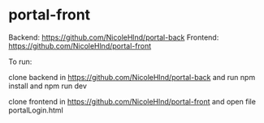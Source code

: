# portal-front

Backend: https://github.com/NicoleHlnd/portal-back 
Frontend: https://github.com/NicoleHlnd/portal-front

To run:

clone backend in https://github.com/NicoleHlnd/portal-back and run npm install and npm run dev

clone frontend in https://github.com/NicoleHlnd/portal-front and open file portalLogin.html

